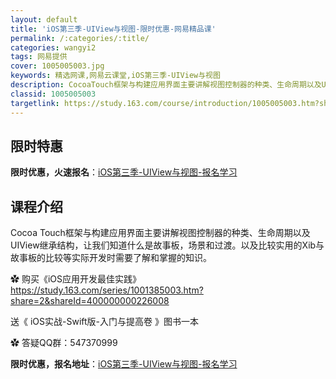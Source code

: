 ```yaml
---
layout: default
title: 'iOS第三季-UIView与视图-限时优惠-网易精品课'
permalink: /:categories/:title/
categories: wangyi2
tags: 网易提供
cover: 1005005003.jpg
keywords: 精选网课,网易云课堂,iOS第三季-UIView与视图
description: CocoaTouch框架与构建应用界面主要讲解视图控制器的种类、生命周期以及UIView继承结构，让我们知道什么是故事板
classid: 1005005003
targetlink: https://study.163.com/course/introduction/1005005003.htm?share=1&shareId=1025206652&utm_campaign=share&utm_medium=iphoneShare&utm_source=&utm_u=1025206652
---
```


## 限时特惠

**限时优惠，火速报名**：[iOS第三季-UIView与视图-报名学习](https://study.163.com/course/introduction/1005005003.htm?share=1&shareId=1025206652&utm_campaign=share&utm_medium=iphoneShare&utm_source=&utm_u=1025206652)

## 课程介绍

Cocoa Touch框架与构建应用界面主要讲解视图控制器的种类、生命周期以及UIView继承结构，让我们知道什么是故事板，场景和过渡。以及比较实用的Xib与故事板的比较等实际开发时需要了解和掌握的知识。

✿ 购买《iOS应用开发最佳实践》https://study.163.com/series/1001385003.htm?share=2&shareId=400000000226008

送《 iOS实战-Swift版-入门与提高卷 》图书一本

✿ 答疑QQ群：547370999

**限时优惠，报名地址**：[iOS第三季-UIView与视图-报名学习](https://study.163.com/course/introduction/1005005003.htm?share=1&shareId=1025206652&utm_campaign=share&utm_medium=iphoneShare&utm_source=&utm_u=1025206652)

